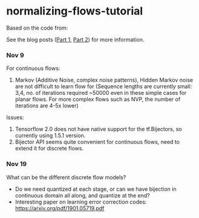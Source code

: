 # normalizing-flows-tutorial
Based on the code from: 

See the blog posts (<a href="http://blog.evjang.com/2018/01/nf1.html">Part 1</a>, <a href="http://blog.evjang.com/2018/01/nf2.html">Part 2</a>) for more information.


### Nov 9
For continuous flows: 
1. Markov (Additive Noise, complex noise patterns), Hidden Markov noise are not difficult to learn flow for 
   (Sequence lengths are currently small: 3,4, no. of iterations required ~50000 even in these simple cases for planar flows. 
    For more complex flows such as NVP, the number of iterations are 4-5x lower)
   
Issues: 
1. Tensorflow 2.0 does not have native support for the tf.Bijectors, so currently using 1.5.1 version. 
2. Bijector API seems quite convenient for continuous flows, need to extend it for discrete flows. 

### Nov 19 
What can be the different discrete flow models? 
- Do we need quantized at each stage, or can we have bijection in continuous domain all along, and quantize at the end? 
- Interesting paper on learning error correction codes:  https://arxiv.org/pdf/1901.05719.pdf
   
  
   

